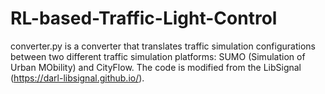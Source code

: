 # RL-based-Traffic-Light-Control
converter.py is a converter that translates traffic simulation configurations between two different traffic simulation platforms: SUMO (Simulation of Urban MObility) and CityFlow. The code is modified from the LibSignal (https://darl-libsignal.github.io/).
